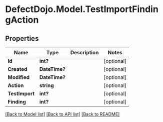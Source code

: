 # DefectDojo.Model.TestImportFindingAction
## Properties

Name | Type | Description | Notes
------------ | ------------- | ------------- | -------------
**Id** | **int?** |  | [optional] 
**Created** | **DateTime?** |  | [optional] 
**Modified** | **DateTime?** |  | [optional] 
**Action** | **string** |  | [optional] 
**TestImport** | **int?** |  | [optional] 
**Finding** | **int?** |  | [optional] 

[[Back to Model list]](../README.md#documentation-for-models) [[Back to API list]](../README.md#documentation-for-api-endpoints) [[Back to README]](../README.md)

